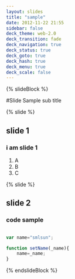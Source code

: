 ```yaml
---
layout: slides
title: "sample"
date: 2012-11-22 21:55
sidebar: false
deck_theme: web-2.0
deck_transition: fade
deck_navigation: true
deck_status: true
deck_goto: true
deck_hash: true
deck_menu: true
deck_scale: false
---
```

{% slideBlock %}

#Slide Sample
sub title


{% slide %}
## slide 1

### i am slide 1

1. A
2. B
3. C

{% slide %}
## slide 2

### code sample

``` javascript

var name="smlsun";

function setName(_name){
	name=_name;
}

```


{% endslideBlock %}






































